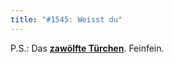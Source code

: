 ```yaml
---
title: "#1545: Weisst du"
---
```


P.S.: Das <a href="http://www.fonflatter.de/advent09"><strong>zawölfte Türchen</strong></a>. Feinfein.

